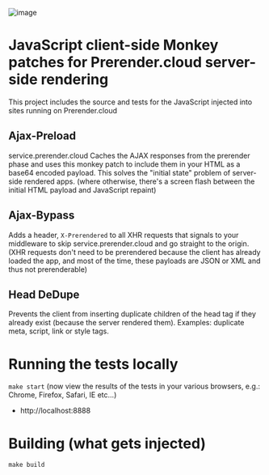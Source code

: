 ![image](https://cloud.githubusercontent.com/assets/22159102/21554484/9d542f5a-cdc4-11e6-8c4c-7730a9e9e2d1.png)

# JavaScript client-side Monkey patches for Prerender.cloud server-side rendering

This project includes the source and tests for the JavaScript injected into sites running on Prerender.cloud

## Ajax-Preload

service.prerender.cloud Caches the AJAX responses from the prerender phase and uses this monkey patch to include them in your HTML as a base64 encoded payload. This solves the "initial state" problem of server-side rendered apps. (where otherwise, there's a screen flash between the initial HTML payload and JavaScript repaint)

## Ajax-Bypass

Adds a header, `X-Prerendered` to all XHR requests that signals to your middleware to skip service.prerender.cloud and go straight to the origin. (XHR requests don't need to be prerendered because the client has already loaded the app, and most of the time, these payloads are JSON or XML and thus not prerenderable)

## Head DeDupe

Prevents the client from inserting duplicate children of the head tag if they already exist (because the server rendered them).
Examples: duplicate meta, script, link or style tags.

# Running the tests locally

`make start` (now view the results of the tests in your various browsers, e.g.: Chrome, Firefox, Safari, IE etc...)

* http://localhost:8888

# Building (what gets injected)

`make build`
